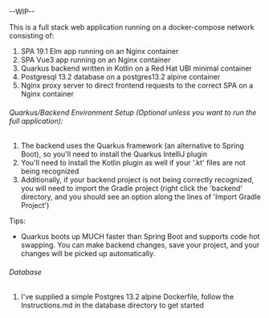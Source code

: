 --WIP--

This is a full stack web application running on a docker-compose network consisting of:
1. SPA 19.1 Elm app running on an Nginx container
2. SPA Vue3 app running on an Nginx container
3. Quarkus backend written in Kotlin on a Red Hat UBI minimal container
4. Postgresql 13.2 database on a postgres13.2 alpine container
5. Nginx proxy server to direct frontend requests to the correct SPA on a Nginx container

###### Quarkus/Backend Environment Setup (Optional unless you want to run the full application):

1. The backend uses the Quarkus framework (an alternative to Spring Boot), so you'll need to install the Quarkus IntelliJ plugin
2. You'll need to install the Kotlin plugin as well if your '.kt' files are not being recognized
3. Additionally, if your backend project is not being correctly recognized, you will need to import the Gradle project (right click the 'backend' directory, and you should see an option along the lines of 'Import Gradle Project')

Tips:
- Quarkus boots up MUCH faster than Spring Boot and supports code hot swapping. You can make backend changes, save your project, and your changes will be picked up automatically.

###### Database

1. I've supplied a simple Postgres 13.2 alpine Dockerfile, follow the Instructions.md in the database directory to get started


